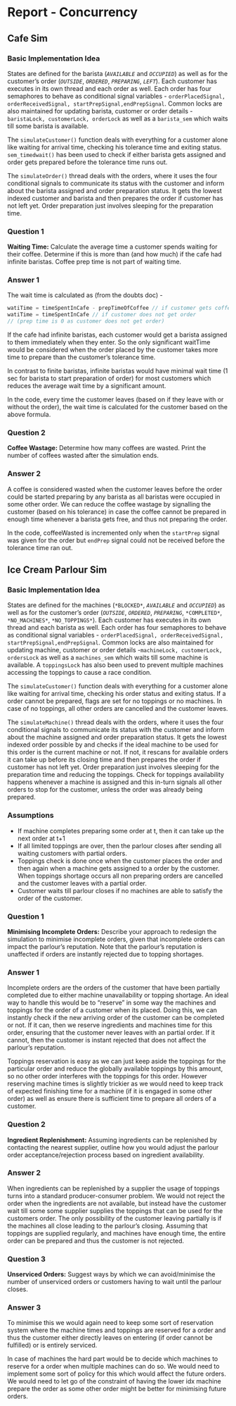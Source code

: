 # Report - Concurrency

## Cafe Sim

### Basic Implementation Idea

States are defined for the barista (*`AVAILABLE`* and *`OCCUPIED`*) as well as for the customer’s order (*`OUTSIDE`*, *`ORDERED`*, *`PREPARING`*, *`LEFT`*). Each customer has executes in its own thread and each order as well. Each order has four semaphores to behave as conditional signal variables - `orderPlacedSignal, orderReceivedSignal, startPrepSignal,endPrepSignal`. Common locks are also maintained for updating barista, customer or order details - `baristaLock, customerLock, orderLock` as well as a `barista_sem` which waits till some barista is available.

The `simulateCustomer()` function deals with everything for a customer alone like waiting for arrival time, checking his tolerance time and exiting status. `sem_timedwait()` has been used to check if either barista gets assigned and order gets prepared before the tolerance time runs out.

The `simulateOrder()` thread deals with the orders, where it uses the four conditional signals to communicate its status with the customer and inform about the barista assigned and order preparation status. It gets the lowest indexed customer and barista and then prepares the order if customer has not left yet. Order preparation just involves sleeping for the preparation time.

### Question 1

**Waiting Time:** Calculate the average time a customer spends waiting for their coffee. Determine if this is more than (and how much) if the cafe had infinite baristas. Coffee prep time is not part of waiting time.

### Answer 1

The wait time is calculated as (from the doubts doc) - 

```c
watiTime = timeSpentInCafe - prepTimeOfCoffee // if customer gets coffee
watiTime = timeSpentInCafe // if customer does not get order
// (prep time is 0 as customer does not get order)
```

If the cafe had infinite baristas, each customer would get a barista assigned to them immediately when they enter. So the only significant waitTime would be considered when the order placed by the customer takes more time to prepare than the customer’s tolerance time.

In contrast to finite baristas, infinite baristas would have minimal wait time (1 sec for barista to start preparation of order) for most customers which reduces the average wait time by a significant amount.

In the code, every time the customer leaves (based on if they leave with or without the order), the wait time is calculated for the customer based on the above formula. 

### Question 2

**Coffee Wastage:** Determine how many coffees are wasted. Print the number of coffees wasted after the simulation ends.

### Answer 2

A coffee is considered wasted when the customer leaves before the order could be started preparing by any barista as all baristas were occupied in some other order. We can reduce the coffee wastage by signalling the customer (based on his tolerance) in case the coffee cannot be prepared in enough time whenever a barista gets free, and thus not preparing the order.

In the code, coffeeWasted is incremented only when the `startPrep` signal was given for the order but `endPrep` signal could not be received before the tolerance time ran out.

## ****Ice Cream Parlour Sim****

### Basic Implementation Idea

States are defined for the machines (`*BLOCKED*`, *`AVAILABLE`* and *`OCCUPIED`*) as well as for the customer’s order (*`OUTSIDE`*, *`ORDERED`*, *`PREPARING`*, `*COMPLETED*`, `*NO_MACHINES*`, `*NO_TOPPINGS*`). Each customer has executes in its own thread and each barista as well. Each order has four semaphores to behave as conditional signal variables - `orderPlacedSignal, orderReceivedSignal, startPrepSignal,endPrepSignal`. Common locks are also maintained for updating machine, customer or order details -`machineLock, customerLock, ordersLock` as well as a `machines_sem` which waits till some machine is available.  A `toppingsLock` has also been used to prevent multiple machines accessing the toppings to cause a race condition.

The `simulateCustomer()` function deals with everything for a customer alone like waiting for arrival time, checking his order status and exiting status. If a order cannot be prepared, flags are set for no toppings or no machines. In case of no toppings, all other orders are cancelled and the customer leaves. 

The `simulateMachine()` thread deals with the orders, where it uses the four conditional signals to communicate its status with the customer and inform about the machine assigned and order preparation status. It gets the lowest indexed order possible by and checks if the ideal machine to be used for this order is the current machine or not. If not, it rescans for available orders it can take up before its closing time and then prepares the order if customer has not left yet. Order preparation just involves sleeping for the preparation time and reducing the toppings. Check for toppings availability happens whenever a machine is assigned and this in-turn signals all other orders to stop for the customer, unless the order was already being prepared.

### Assumptions

- If machine completes preparing some order at t, then it can take up the next order at t+1
- If all limited toppings are over, then the parlour closes after sending all waiting customers with partial orders.
- Toppings check is done once when the customer places the order and then again when a machine gets assigned to a order by the customer. When toppings shortage occurs all non preparing orders are cancelled and the customer leaves with a partial order.
- Customer waits till parlour closes if no machines are able to satisfy the order of the customer.

### Question 1

**Minimising Incomplete Orders:** Describe your approach to redesign the simulation to minimise incomplete orders, given that incomplete orders can impact the parlour’s reputation. Note that the parlour’s reputation is unaffected if orders are instantly rejected due to topping shortages.

### Answer 1

Incomplete orders are the orders of the customer that have been partially completed due to either machine unavailability or topping shortage. An ideal way to handle this would be to “reserve” in some way the machines and toppings for the order of a customer when its placed. Doing this, we can instantly check if the new arriving order of the customer can be completed or not. If it can, then we reserve ingredients and machines time for this order, ensuring that the customer never leaves with an partial order. If it cannot, then the customer is instant rejected that does not affect the parlour’s reputation.

Toppings reservation is easy as we can just keep aside the toppings for the particular order and reduce the globally available toppings by this amount, so no other order interferes with the toppings for this order. However reserving machine times is slightly trickier as we would need to keep track of expected finishing time for a machine (if it is engaged in some other order) as well as ensure there is sufficient time to prepare all orders of a customer.

### Question 2

**Ingredient Replenishment:** Assuming ingredients can be replenished by contacting the nearest supplier, outline how you would adjust the parlour order acceptance/rejection process based on ingredient availability.

### Answer 2

When ingredients can be replenished by a supplier the usage of toppings turns into a standard producer-consumer problem. We would not reject the order when the ingredients are not available, but instead have the customer wait till some some supplier supplies the toppings that can be used for the customers order. The only possibility of the customer leaving partially is if the machines all close leading to the parlour’s closing. Assuming that toppings are supplied regularly, and machines have enough time, the entire order can be prepared and thus the customer is not rejected. 

### Question 3

**Unserviced Orders:** Suggest ways by which we can avoid/minimise the number of unserviced orders or customers having to wait until the parlour closes.

### Answer 3

To minimise this we would again need to keep some sort of reservation system where the machine times and toppings are reserved for a order and thus the customer either directly leaves on entering (if order cannot be fulfilled) or is entirely serviced. 

In case of machines the hard part would be to decide which machines to reserve for a order when multiple machines can do so. We would need to implement some sort of policy for this which would affect the future orders. We would need to let go of the constraint of having the lower idx machine prepare the order as some other order might be better for minimising future orders.